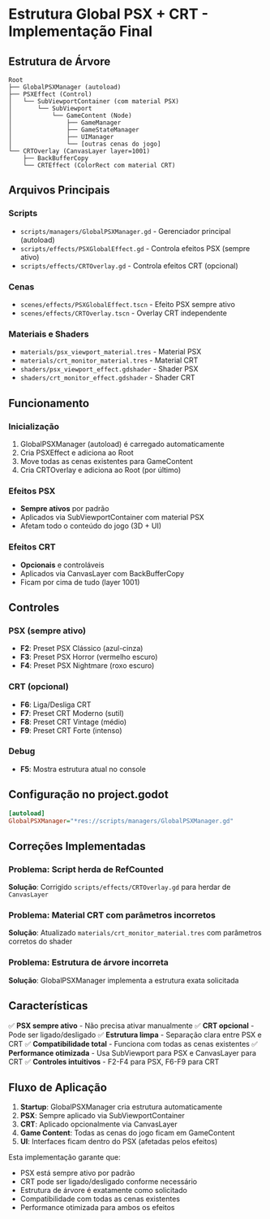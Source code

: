 # Estrutura Global PSX + CRT - Implementação Final

## Estrutura de Árvore

```
Root
├── GlobalPSXManager (autoload)
├── PSXEffect (Control)
│   └── SubViewportContainer (com material PSX)
│       └── SubViewport
│           └── GameContent (Node)
│               ├── GameManager
│               ├── GameStateManager
│               ├── UIManager
│               └── [outras cenas do jogo]
└── CRTOverlay (CanvasLayer layer=1001)
    ├── BackBufferCopy
    └── CRTEffect (ColorRect com material CRT)
```

## Arquivos Principais

### Scripts
- `scripts/managers/GlobalPSXManager.gd` - Gerenciador principal (autoload)
- `scripts/effects/PSXGlobalEffect.gd` - Controla efeitos PSX (sempre ativo)
- `scripts/effects/CRTOverlay.gd` - Controla efeitos CRT (opcional)

### Cenas
- `scenes/effects/PSXGlobalEffect.tscn` - Efeito PSX sempre ativo
- `scenes/effects/CRTOverlay.tscn` - Overlay CRT independente

### Materiais e Shaders
- `materials/psx_viewport_material.tres` - Material PSX
- `materials/crt_monitor_material.tres` - Material CRT
- `shaders/psx_viewport_effect.gdshader` - Shader PSX
- `shaders/crt_monitor_effect.gdshader` - Shader CRT

## Funcionamento

### Inicialização
1. GlobalPSXManager (autoload) é carregado automaticamente
2. Cria PSXEffect e adiciona ao Root
3. Move todas as cenas existentes para GameContent
4. Cria CRTOverlay e adiciona ao Root (por último)

### Efeitos PSX
- **Sempre ativos** por padrão
- Aplicados via SubViewportContainer com material PSX
- Afetam todo o conteúdo do jogo (3D + UI)

### Efeitos CRT
- **Opcionais** e controláveis
- Aplicados via CanvasLayer com BackBufferCopy
- Ficam por cima de tudo (layer 1001)

## Controles

### PSX (sempre ativo)
- **F2**: Preset PSX Clássico (azul-cinza)
- **F3**: Preset PSX Horror (vermelho escuro)
- **F4**: Preset PSX Nightmare (roxo escuro)

### CRT (opcional)
- **F6**: Liga/Desliga CRT
- **F7**: Preset CRT Moderno (sutil)
- **F8**: Preset CRT Vintage (médio)
- **F9**: Preset CRT Forte (intenso)

### Debug
- **F5**: Mostra estrutura atual no console

## Configuração no project.godot

```ini
[autoload]
GlobalPSXManager="*res://scripts/managers/GlobalPSXManager.gd"
```

## Correções Implementadas

### Problema: Script herda de RefCounted
**Solução**: Corrigido `scripts/effects/CRTOverlay.gd` para herdar de `CanvasLayer`

### Problema: Material CRT com parâmetros incorretos
**Solução**: Atualizado `materials/crt_monitor_material.tres` com parâmetros corretos do shader

### Problema: Estrutura de árvore incorreta
**Solução**: GlobalPSXManager implementa a estrutura exata solicitada

## Características

✅ **PSX sempre ativo** - Não precisa ativar manualmente
✅ **CRT opcional** - Pode ser ligado/desligado
✅ **Estrutura limpa** - Separação clara entre PSX e CRT
✅ **Compatibilidade total** - Funciona com todas as cenas existentes
✅ **Performance otimizada** - Usa SubViewport para PSX e CanvasLayer para CRT
✅ **Controles intuitivos** - F2-F4 para PSX, F6-F9 para CRT

## Fluxo de Aplicação

1. **Startup**: GlobalPSXManager cria estrutura automaticamente
2. **PSX**: Sempre aplicado via SubViewportContainer
3. **CRT**: Aplicado opcionalmente via CanvasLayer
4. **Game Content**: Todas as cenas do jogo ficam em GameContent
5. **UI**: Interfaces ficam dentro do PSX (afetadas pelos efeitos)

Esta implementação garante que:
- PSX está sempre ativo por padrão
- CRT pode ser ligado/desligado conforme necessário
- Estrutura de árvore é exatamente como solicitado
- Compatibilidade com todas as cenas existentes
- Performance otimizada para ambos os efeitos 